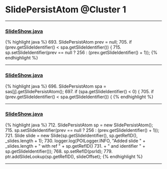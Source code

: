 # SlidePersistAtom @Cluster 1

***

### [SlideShow.java](https://searchcode.com/codesearch/view/97394959/)
{% highlight java %}
693. SlidePersistAtom prev = null;
705.     if (prev.getSlideIdentifier() < spa.getSlideIdentifier()) {
715. sp.setSlideIdentifier(prev == null ? 256 : (prev.getSlideIdentifier() + 1));
{% endhighlight %}

***

### [SlideShow.java](https://searchcode.com/codesearch/view/97394959/)
{% highlight java %}
696. SlidePersistAtom spa = sas[j].getSlidePersistAtom();
697. if (spa.getSlideIdentifier() < 0) {
705.   if (prev.getSlideIdentifier() < spa.getSlideIdentifier()) {
{% endhighlight %}

***

### [SlideShow.java](https://searchcode.com/codesearch/view/97394959/)
{% highlight java %}
712. SlidePersistAtom sp = new SlidePersistAtom();
715. sp.setSlideIdentifier(prev == null ? 256 : (prev.getSlideIdentifier() + 1));
721. Slide slide = new Slide(sp.getSlideIdentifier(), sp.getRefID(), _slides.length + 1);
730. logger.log(POILogger.INFO, "Added slide " + _slides.length + " with ref " + sp.getRefID()
731.     + " and identifier " + sp.getSlideIdentifier());
768. sp.setRefID(psrId);
779. ptr.addSlideLookup(sp.getRefID(), slideOffset);
{% endhighlight %}

***

